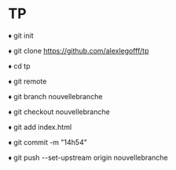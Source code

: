 # TP

♦ git init

♦ git clone https://github.com/alexlegofff/tp

♦ cd tp

♦ git remote

♦ git branch nouvellebranche

♦ git checkout nouvellebranche

♦ git add index.html

♦ git commit -m "14h54"

♦ git push --set-upstream origin nouvellebranche

